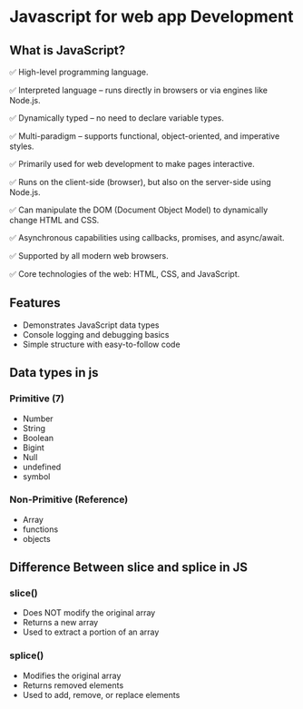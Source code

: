 # Javascript for web app Development 

## What is JavaScript?

✅ High-level programming language.

✅ Interpreted language – runs directly in browsers or via engines like Node.js.

✅ Dynamically typed – no need to declare variable types.

✅ Multi-paradigm – supports functional, object-oriented, and imperative styles.

✅ Primarily used for web development to make pages interactive.

✅ Runs on the client-side (browser), but also on the server-side using Node.js.

✅ Can manipulate the DOM (Document Object Model) to dynamically change HTML and CSS.

✅ Asynchronous capabilities using callbacks, promises, and async/await.

✅ Supported by all modern web browsers.

✅ Core technologies of the web: HTML, CSS, and JavaScript.

## Features

- Demonstrates JavaScript data types
- Console logging and debugging basics
- Simple structure with easy-to-follow code


## Data types in js

### Primitive (7)
- Number
- String
- Boolean
- Bigint
- Null
- undefined
- symbol

### Non-Primitive (Reference)

- Array
- functions
- objects

## Difference Between slice and splice in JS

### slice()

- Does NOT modify the original array
- Returns a new array
- Used to extract a portion of an array


### splice()
- Modifies the original array
- Returns removed elements
- Used to add, remove, or replace elements